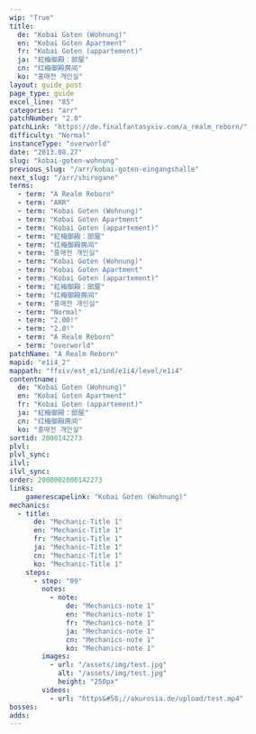 ```yaml
---
wip: "True"
title:
  de: "Kobai Goten (Wohnung)"
  en: "Kobai Goten Apartment"
  fr: "Kobai Goten (appartement)"
  ja: "紅梅御殿：部屋"
  cn: "红梅御殿房间"
  ko: "홍매전 개인실"
layout: guide_post
page_type: guide
excel_line: "85"
categories: "arr"
patchNumber: "2.0"
patchLink: "https://de.finalfantasyxiv.com/a_realm_reborn/"
difficulty: "Normal"
instanceType: "overworld"
date: "2013.08.27"
slug: "kobai-goten-wohnung"
previous_slug: "/arr/kobai-goten-eingangshalle"
next_slug: "/arr/shirogane"
terms:
  - term: "A Realm Reborn"
  - term: "ARR"
  - term: "Kobai Goten (Wohnung)"
  - term: "Kobai Goten Apartment"
  - term: "Kobai Goten (appartement)"
  - term: "紅梅御殿：部屋"
  - term: "红梅御殿房间"
  - term: "홍매전 개인실"
  - term: "Kobai Goten (Wohnung)"
  - term: "Kobai Goten Apartment"
  - term: "Kobai Goten (appartement)"
  - term: "紅梅御殿：部屋"
  - term: "红梅御殿房间"
  - term: "홍매전 개인실"
  - term: "Normal"
  - term: "2.00!"
  - term: "2.0!"
  - term: "A Realm Reborn"
  - term: "overworld"
patchName: "A Realm Reborn"
mapid: "e1i4_2"
mappath: "ffxiv/est_e1/ind/e1i4/level/e1i4"
contentname:
  de: "Kobai Goten (Wohnung)"
  en: "Kobai Goten Apartment"
  fr: "Kobai Goten (appartement)"
  ja: "紅梅御殿：部屋"
  cn: "红梅御殿房间"
  ko: "홍매전 개인실"
sortid: 2000142273
plvl: 
plvl_sync: 
ilvl: 
ilvl_sync: 
order: 2000002000142273
links:
    gamerescapelink: "Kobai Goten (Wohnung)"
mechanics:
  - title:
      de: "Mechanic-Title 1"
      en: "Mechanic-Title 1"
      fr: "Mechanic-Title 1"
      ja: "Mechanic-Title 1"
      cn: "Mechanic-Title 1"
      ko: "Mechanic-Title 1"
    steps:
      - step: "09"
        notes:
          - note:
              de: "Mechanics-note 1"
              en: "Mechanics-note 1"
              fr: "Mechanics-note 1"
              ja: "Mechanics-note 1"
              cn: "Mechanics-note 1"
              ko: "Mechanics-note 1"
        images:
          - url: "/assets/img/test.jpg"
            alt: "/assets/img/test.jpg"
            height: "250px"
        videos:
          - url: "https&#58;//akurosia.de/upload/test.mp4"
bosses:
adds:
---
```

